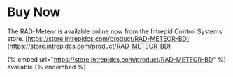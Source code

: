 # Buy Now

The RAD-Meteor is available online now from the Intrepid Control Systems store. [https://store.intrepidcs.com/product/RAD-METEOR-BD](https://store.intrepidcs.com/product/RAD-METEOR-BD)

{% embed url="https://store.intrepidcs.com/product/RAD-METEOR-BD" %}
available
{% endembed %}
